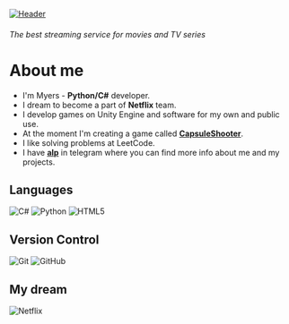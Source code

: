[![Header](https://sun9-80.userapi.com/impg/2lJH9kMPeuLjD5qFA0Y4B6O02eYNwZRVGKOjiQ/5n63RvdwEck.jpg?size=2560x365&quality=96&sign=f8365ad6d53add95c84aaca95678e8bf&type=album)]()
###### The best streaming service for movies and TV series

# **About me**
- I'm Myers - **Python/C#** developer.
- I dream to become a part of **Netflix** team.
- I develop games on Unity Engine and software for my own and public use.
- At the moment I'm creating a game called [**CapsuleShooter**](https://github.com/ememyersmeow/CapsuleShooter).
- I like solving problems at LeetCode.
- I have [**alp**](https://t.me/ememyersSss) in telegram where you can find more info about me and my projects.

## **Languages**
![C#](https://img.shields.io/badge/c%23-%23239120.svg?style=for-the-badge&logo=csharp&logoColor=white)
![Python](https://img.shields.io/badge/python-3670A0?style=for-the-badge&logo=python&logoColor=ffdd54)
![HTML5](https://img.shields.io/badge/html5-%23E34F26.svg?style=for-the-badge&logo=html5&logoColor=white)

## **Version Control**
![Git](https://img.shields.io/badge/git-%23F05033.svg?style=for-the-badge&logo=git&logoColor=white)
![GitHub](https://img.shields.io/badge/github-%23121011.svg?style=for-the-badge&logo=github&logoColor=white)

## **My dream**
![Netflix](https://img.shields.io/badge/Netflix-E50914?style=for-the-badge&logo=netflix&logoColor=white)
